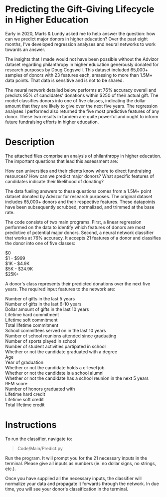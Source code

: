 # Predicting the Gift-Giving Lifecycle in Higher Education

Early in 2020, Marts & Lundy asked me to help answer the question: how can we predict major donors in higher education? Over the past eight months, I’ve developed regression analyses and neural networks to work towards an answer.

The insights that I made would not have been possible without the Advizor dataset regarding philanthropy in higher education generously donated for research purposes by Doug Cogswell. This dataset included 65,000+ samples of donors with 23 features each, amassing to more than 1.5M+ data points. That data is sensitive and is not to be shared.

The neural network detailed below performs at 76% accuracy overall and predicts 95% of candidates' donations within $250 of their actual gift. The model classifies donors into one of five classes, indicating the dollar amount that they are likely to give over the next five years. The regression analyses I performed also returned the five most predictive features of any donor. These two results in tandem are quite powerful and ought to inform future fundraising efforts in higher education.

# Description

The attached files comprise an analysis of philanthropy in higher education. The important questions that lead this assessment are:

How can universities and their clients know where to direct fundraising resources?
How can we predict major donors?
What specific features of candidates indicate their likelihood of donating?

The data fueling answers to these questions comes from a 1.5M+ point dataset donated by Advizor for research purposes. The original dataset includes 65,000+ donors and their respective features. These datapoints have been subsequently scrubbed, normalized, and trimmed at the base rate.

The code consists of two main programs. First, a linear regression performed on the data to identify which features of donors are most predictive of potential major donors. Second, a neural network classifier that works at 76% accuracy. It accepts 21 features of a donor and classifies the donor into one of five classes:

$0  
$1 - $999  
$1K - $4.9K  
$5K - $24.9K  
$25K+  

A donor's class represents their predicted donations over the next five years. The required input features to the network are:

Number of gifts in the last 5 years  
Number of gifts in the last 6-10 years  
Dollar amount of gifts in the last 10 years  
Lifetime hard commitment  
Lifetime soft commitment  
Total lifetime commitment  
School committees served on in the last 10 years  
Number of school reunions attended since graduating  
Number of sports played in school  
Number of student activities partipated in school  
Whether or not the candidate graduated with a degree  
Age  
Year of graduation  
Whether or not the candidate holds a c-level job  
Whether or not the candidate is a school alumni  
Whether or not the candidate has a school reunion in the next 5 years  
RFM score  
Number of honors graduated with  
Lifetime hard credit  
Lifetime soft credit  
Total lifetime credit  

# Instructions

To run the classifier, navigate to:

> Code/Main/Predict.py  

Run the program. It will prompt you for the 21 necessary inputs in the terminal. Please give all inputs as numbers (ie. no dollar signs, no strings, etc.).

Once you have supplied all the necessary inputs, the classifier will normalize your data and propagate it forwards through the network. In due time, you will see your donor's classification in the terminal.



